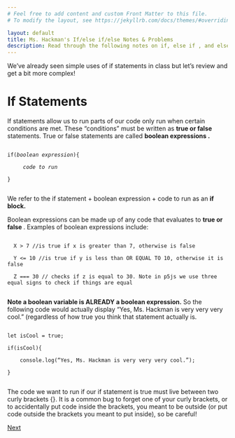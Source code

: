 ```yaml
---
# Feel free to add content and custom Front Matter to this file.
# To modify the layout, see https://jekyllrb.com/docs/themes/#overriding-theme-defaults

layout: default
title: Ms. Hackman's If/else if/else Notes & Problems
description: Read through the following notes on if, else if , and else statements. Embeded in the notes are examples to try. Some of them are interactive on this site, requiring you to drag and code blocks into the right order to solve a problem. Others require you to write some code in the <a href="https://editor.p5js.org/">p5js editor</a> and then click the <i>See Answer</i> buttons to see a solution. After you've completed this, return to google classroom to do this week's assignment.
---
```

<!-- Function for hiding code!  -->
<script>
    function myFunction(name) {
      var x = document.getElementById(name);
      if (x.style.display === "none") {
        x.style.display = "block";
      } else {
        x.style.display = "none";
      }
    }    
</script>
<!-- End of scripting functions! -->
    
We’ve already seen simple uses of if statements in class but let’s review and get a bit more complex!
# If Statements
If statements allow us to run parts of our code only run when certain conditions are met. These “conditions” must be written as  <b>true or false</b>  statements. True or false statements are called  <b>boolean expressions .</b>

<code>
if(<i>boolean expression</i>){<br >
&nbsp;&nbsp;&nbsp;&nbsp; <i>code to run</i><br >
}  <br >
</code>


We refer to the if statement + boolean expression + code to run as an <b> if block.</b>


<!-- Hiding code test>
<button onClick="myFunction('code1')"> Hide Code 1 </button>

<div id='code1'>
<code>
console.log("Hello World");
</code>
</div>
<-->

    
Boolean expressions can be made up of any code that evaluates to <b> true or false </b>. Examples of boolean expressions include:

<code>
  X > 7 //is true if x is greater than 7, otherwise is false<br >
  Y <= 10 //is true if y is less than OR EQUAL TO 10, otherwise it is false<br>
  Z === 30 // checks if z is equal to 30. Note in p5js we use three equal signs to check if things are equal <br>
</code>

<b>Note a boolean variable is ALREADY a boolean expression.</b> So the following code would actually display “Yes, Ms. Hackman is very very very cool.” (regardless of how true you think that statement actually is.

<code>
let isCool = true;<br >
if(isCool){<br >
&nbsp;&nbsp;&nbsp;&nbsp;console.log(“Yes, Ms. Hackman is very very very cool.”);<br>
}<br>
</code>

The code we want to run if our if statement is true must live between two curly brackets {}. It is a common bug to forget one of your curly brackets, or to accidentally put code inside the brackets, you meant to be outside (or put code outside the brackets you meant to put inside), so be careful!


[Next](./parsons/else.html)
